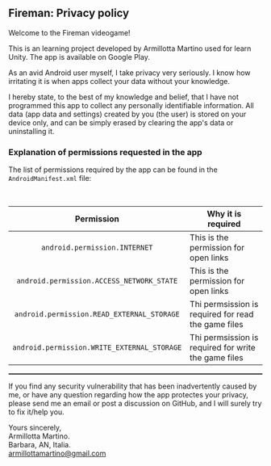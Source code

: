 ## Fireman: Privacy policy

Welcome to the Fireman videogame!

This is an learning project developed by Armillotta Martino used for learn Unity. The app is available on Google Play.

As an avid Android user myself, I take privacy very seriously.
I know how irritating it is when apps collect your data without your knowledge.

I hereby state, to the best of my knowledge and belief, that I have not programmed this app to collect any personally identifiable information. 
All data (app data and settings) created by you (the user) is stored on your device only, and can be simply erased by clearing the app's data or uninstalling it.

### Explanation of permissions requested in the app

The list of permissions required by the app can be found in the `AndroidManifest.xml` file:

<br/>

| Permission | Why it is required |
| :---: | --- |
| `android.permission.INTERNET` | This is the permission for open links |
| `android.permission.ACCESS_NETWORK_STATE` | This is the permission for open links |
| `android.permission.READ_EXTERNAL_STORAGE` | Thi permsission is required for read the game files |
| `android.permission.WRITE_EXTERNAL_STORAGE` | Thi permsission is required for write the game files |

 <hr style="border:1px solid gray">

If you find any security vulnerability that has been inadvertently caused by me, or have any question regarding how the app protectes your privacy, please send me an email or post a discussion on GitHub, and I will surely try to fix it/help you.

Yours sincerely,  
Armillotta Martino.  
Barbara, AN, Italia.  
armillottamartino@gmail.com